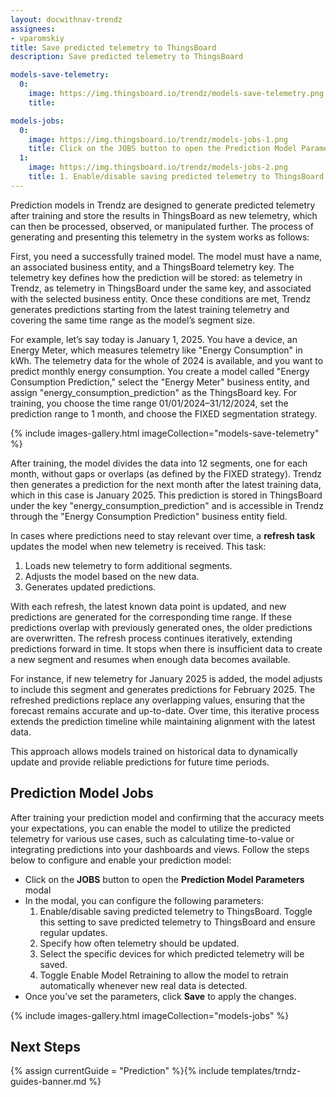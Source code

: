 ```yaml
---
layout: docwithnav-trendz
assignees:
- vparomskiy
title: Save predicted telemetry to ThingsBoard
description: Save predicted telemetry to ThingsBoard

models-save-telemetry:
  0: 
    image: https://img.thingsboard.io/trendz/models-save-telemetry.png
    title: 

models-jobs:
  0:
    image: https://img.thingsboard.io/trendz/models-jobs-1.png
    title: Click on the JOBS button to open the Prediction Model Parameters modal
  1:
    image: https://img.thingsboard.io/trendz/models-jobs-2.png
    title: 1. Enable/disable saving predicted telemetry to ThingsBoard. Toggle this setting to save predicted telemetry to ThingsBoard and ensure regular updates. 2. Specify how often telemetry should be updated. 3. Select the specific devices for which predicted telemetry will be saved. 4. Toggle Enable Model Retraining to allow the model to retrain automatically whenever new real data is detected.
---
```


Prediction models in Trendz are designed to generate predicted telemetry after training and store the results in ThingsBoard as new telemetry, which can then be processed, observed, or manipulated further. 
The process of generating and presenting this telemetry in the system works as follows:

First, you need a successfully trained model. The model must have a name, an associated business entity, and a ThingsBoard telemetry key. The telemetry key defines how the prediction will be stored: as telemetry in Trendz, as telemetry in ThingsBoard under the same key, 
and associated with the selected business entity. Once these conditions are met, Trendz generates predictions starting from the latest training telemetry and covering the same time range as the model’s segment size.

For example, let’s say today is January 1, 2025. You have a device, an Energy Meter, which measures telemetry like "Energy Consumption" in kWh. The telemetry data for the whole of 2024 is available, and you want to predict monthly energy consumption. 
You create a model called "Energy Consumption Prediction," select the "Energy Meter" business entity, and assign "energy_consumption_prediction" as the ThingsBoard key. For training, you choose the time range 01/01/2024–31/12/2024, set the prediction range to 1 month, and choose the FIXED segmentation strategy.

{% include images-gallery.html imageCollection="models-save-telemetry" %}

After training, the model divides the data into 12 segments, one for each month, without gaps or overlaps (as defined by the FIXED strategy). Trendz then generates a prediction for the next month after the latest training data, which in this case is January 2025. 
This prediction is stored in ThingsBoard under the key "energy_consumption_prediction" and is accessible in Trendz through the "Energy Consumption Prediction" business entity field.

In cases where predictions need to stay relevant over time, a **refresh task** updates the model when new telemetry is received. This task:
1. Loads new telemetry to form additional segments.
2. Adjusts the model based on the new data.
3. Generates updated predictions.

With each refresh, the latest known data point is updated, and new predictions are generated for the corresponding time range. If these predictions overlap with previously generated ones, the older predictions are overwritten. The refresh process continues iteratively, extending predictions forward in time. 
It stops when there is insufficient data to create a new segment and resumes when enough data becomes available.

For instance, if new telemetry for January 2025 is added, the model adjusts to include this segment and generates predictions for February 2025. The refreshed predictions replace any overlapping values, ensuring that the forecast remains accurate and up-to-date. 
Over time, this iterative process extends the prediction timeline while maintaining alignment with the latest data.

This approach allows models trained on historical data to dynamically update and provide reliable predictions for future time periods.

## Prediction Model Jobs

After training your prediction model and confirming that the accuracy meets your expectations, you can enable the model to utilize the predicted telemetry for various use cases, such as calculating time-to-value or integrating predictions into your dashboards and views. 
Follow the steps below to configure and enable your prediction model:
* Click on the **JOBS** button to open the **Prediction Model Parameters** modal
* In the modal, you can configure the following parameters:
  1. Enable/disable saving predicted telemetry to ThingsBoard. Toggle this setting to save predicted telemetry to ThingsBoard and ensure regular updates.
  2. Specify how often telemetry should be updated.
  3. Select the specific devices for which predicted telemetry will be saved.
  4. Toggle Enable Model Retraining to allow the model to retrain automatically whenever new real data is detected.
* Once you’ve set the parameters, click **Save** to apply the changes.

{% include images-gallery.html imageCollection="models-jobs" %}

## Next Steps

{% assign currentGuide = "Prediction" %}{% include templates/trndz-guides-banner.md %}
